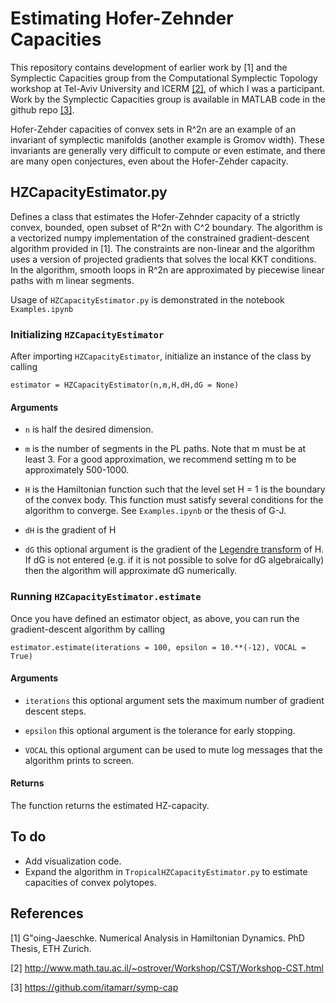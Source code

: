 # Estimating Hofer-Zehnder Capacities

This repository contains development of earlier work by [1] and the Symplectic Capacities group from the Computational Symplectic Topology workshop at Tel-Aviv University and ICERM [[2]](http://www.math.tau.ac.il/~ostrover/Workshop/CST/Workshop-CST.html), of which I was a participant.  Work by the Symplectic Capacities group is available in MATLAB code in the github repo [[3]](https://github.com/itamarr/symp-cap).

Hofer-Zehder capacities of convex sets in R^2n are an example of an invariant of symplectic manifolds (another example is Gromov width). These invariants are generally very difficult to compute or even estimate, and there are many open conjectures, even about the Hofer-Zehder capacity.

## HZCapacityEstimator.py 

Defines a class that estimates the Hofer-Zehnder capacity of a strictly convex, bounded, open subset of R^2n with C^2 boundary. The algorithm is a vectorized numpy implementation of the constrained gradient-descent algorithm provided in [1].  The constraints are non-linear and the algorithm uses a version of projected gradients that solves the local KKT conditions.  In the algorithm, smooth loops in R^2n are approximated by piecewise linear paths with m linear segments.

Usage of ```HZCapacityEstimator.py``` is demonstrated in the notebook ```Examples.ipynb```

### Initializing ```HZCapacityEstimator```

After importing ```HZCapacityEstimator```, initialize an instance of the class by calling 

```estimator = HZCapacityEstimator(n,m,H,dH,dG = None)```

#### Arguments

- ```n``` is half the desired dimension.

- ```m``` is the number of segments in the PL paths.  Note that m must be at least 3. For a good approximation, we recommend setting m to be approximately 500-1000.

- ```H``` is the Hamiltonian function such that the level set H = 1 is the boundary of the convex body. This function must satisfy several conditions for the algorithm to converge. See ```Examples.ipynb``` or the thesis of G-J.

- ```dH``` is the gradient of H

- ```dG``` this optional argument is the gradient of the [Legendre transform](https://en.wikipedia.org/wiki/Convex_conjugate) of H. If dG is not entered (e.g. if it is not possible to solve for dG algebraically) then the algorithm will approximate dG numerically. 

### Running ```HZCapacityEstimator.estimate```

Once you have defined an estimator object, as above, you can run the gradient-descent algorithm by calling 

```estimator.estimate(iterations = 100, epsilon = 10.**(-12), VOCAL = True)```

#### Arguments

- ```iterations``` this optional argument sets the maximum number of gradient descent steps.

- ```epsilon``` this optional argument is the tolerance for early stopping.

- ```VOCAL``` this optional argument can be used to mute log messages that the algorithm prints to screen. 

#### Returns

The function returns the estimated HZ-capacity.


## To do 

- Add visualization code.
- Expand the algorithm in ```TropicalHZCapacityEstimator.py``` to estimate capacities of convex polytopes. 


## References

[1] G\"oing-Jaeschke. Numerical Analysis in Hamiltonian Dynamics. PhD Thesis, ETH Zurich.

[2] http://www.math.tau.ac.il/~ostrover/Workshop/CST/Workshop-CST.html

[3] https://github.com/itamarr/symp-cap